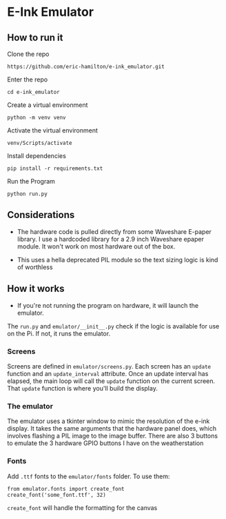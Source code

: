 # E-Ink Emulator

## How to run it
Clone the repo

`https://github.com/eric-hamilton/e-ink_emulator.git`

Enter the repo

`cd e-ink_emulator`

Create a virtual environment

`python -m venv venv`

Activate the virtual environment

`venv/Scripts/activate`

Install dependencies

`pip install -r requirements.txt`

Run the Program

`python run.py`


## Considerations
- The hardware code is pulled directly from some Waveshare E-paper library.
I use a hardcoded library for a 2.9 inch Waveshare epaper module. It won't work on most hardware out of the box.

- This uses a hella deprecated PIL module so the text sizing logic is kind of worthless

## How it works
- If you're not running the program on hardware, it will launch the emulator.

The `run.py` and `emulator/__init__.py` check if the logic is available for use on the Pi. If not, it runs the emulator.

### Screens
Screens are defined in `emulator/screens.py`. Each screen has an `update` function and an `update_interval` attribute. Once an update interval has elapsed, the main loop will call the `update` function on the current screen. That `update` function is where you'll build the display.

### The emulator
The emulator uses a tkinter window to mimic the resolution of the e-ink display. It takes the same arguments that the hardware panel does, which involves flashing a PIL image to the image buffer. There are also 3 buttons to emulate the 3 hardware GPIO buttons I have on the weatherstation

### Fonts
Add `.ttf` fonts to the `emulator/fonts` folder. To use them:

```
from emulator.fonts import create_font
create_font('some_font.ttf', 32)
```
`create_font` will handle the formatting for the canvas